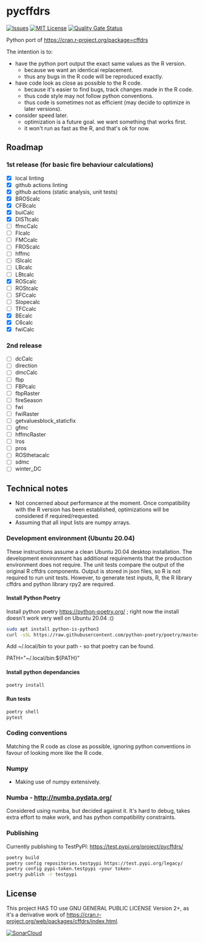 # pycffdrs

[![Issues](https://img.shields.io/github/issues/Sybrand/pycffdrs.svg?style=for-the-badge)](/../../issues)
[![MIT License](https://img.shields.io/github/license/Sybrand/pycffdrs.svg?style=for-the-badge)](/LICENSE)
[![Quality Gate Status](https://sonarcloud.io/api/project_badges/measure?project=Sybrand_pycffdrs&metric=alert_status)](https://sonarcloud.io/dashboard?id=Sybrand_pycffdrs)

Python port of <https://cran.r-project.org/package=cffdrs>

The intention is to:

- have the python port output the exact same values as the R version.
  - because we want an identical replacement.
  - thus any bugs in the R code will be reproduced exactly.
- have code look as close as possible to the R code.
  - because it's easier to find bugs, track changes made in the R code.
  - thus code style may not follow python conventions.
  - thus code is sometimes not as efficient (may decide to optimize in later versions).
- consider speed later.
  - optimization is a future goal. we want something that works first.
  - it won't run as fast as the R, and that's ok for now.

## Roadmap

### 1st release (for basic fire behaviour calculations)

- [x] local linting
- [x] github actions linting
- [x] github actions (static analysis, unit tests)
- [x] BROScalc
- [x] CFBcalc
- [x] buiCalc
- [x] DISTtcalc
- [ ] ffmcCalc
- [ ] Flcalc
- [ ] FMCcalc
- [ ] FROScalc
- [ ] hffmc
- [ ] ISIcalc
- [ ] LBcalc
- [ ] LBtcalc
- [x] ROScalc
- [ ] ROStcalc
- [ ] SFCcalc
- [ ] Slopecalc
- [ ] TFCcalc
- [x] BEcalc
- [x] C6calc
- [x] fwiCalc

### 2nd release

- [ ] dcCalc
- [ ] direction
- [ ] dmcCalc
- [ ] fbp
- [ ] FBPcalc
- [ ] fbpRaster
- [ ] fireSeason
- [ ] fwi
- [ ] fwiRaster
- [ ] getvaluesblock_staticfix
- [ ] gfmc
- [ ] hffmcRaster
- [ ] lros
- [ ] pros
- [ ] ROSthetacalc
- [ ] sdmc
- [ ] winter_DC

## Technical notes

- Not concerned about performance at the moment. Once compatibility with the R version has been established, optimizations will be considered if required/requested.
- Assuming that all input lists are numpy arrays.

### Development environment (Ubuntu 20.04)

These instructions assume a clean Ubuntu 20.04 desktop installation. The development environment has additional requirements that the production environment does not require. The unit tests compare the output of the original R cffdrs components. Output is stored in json files, so R is not required to run unit tests. However, to generate test inputs, R, the R library cffdrs and python library rpy2 are required.

#### Install Python Poetry

Install python poetry <https://python-poetry.org/> ; right now the install doesn't work very well on Ubuntu 20.04 :()

```bash
sudo apt install python-is-python3
curl -sSL https://raw.githubusercontent.com/python-poetry/poetry/master/install-poetry.py | python -
```

Add ~/.local/bin to your path - so that poetry can be found.

PATH="~/.local/bin:${PATH}"

#### Install python dependancies

```bash
poetry install
```

#### Run tests

```bash
poetry shell
pytest
```

### Coding conventions

Matching the R code as close as possible, ignoring python conventions in favour of looking more like the R code.

### Numpy

- Making use of numpy extensively.

### Numba - <http://numba.pydata.org/>

Considered using numba, but decided against it. It's hard to debug, takes extra effort to make work, and has python compatibility constraints.

### Publishing

Currently publishing to TestPyPI: <https://test.pypi.org/project/pycffdrs/>

```bash
poetry build
poetry config repositories.testpypi https://test.pypi.org/legacy/
poetry config pypi-token.testpypi <your token>
poetry publish -r testpypi
```

## License

This project HAS TO use GNU GENERAL PUBLIC LICENSE Version 2+, as it's a derivative work of
<https://cran.r-project.org/web/packages/cffdrs/index.html>.

[![SonarCloud](https://sonarcloud.io/images/project_badges/sonarcloud-white.svg)](https://sonarcloud.io/dashboard?id=Sybrand_pycffdrs)
